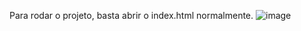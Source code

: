 Para rodar o projeto, basta abrir o index.html normalmente.
![image](https://user-images.githubusercontent.com/76193538/149004705-3b7ea9ab-d993-4fd0-bf88-d7ea68322939.png)

